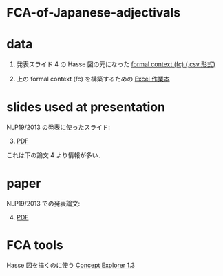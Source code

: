 # FCA-of-Japanese-adjectivals

# data

1. 発表スライド 4 の Hasse 図の元になった [formal context (fc) (.csv 形式)](fc-adjectivals-classified-v2.csv)

2. 上の formal context (fc) を構築するための [Excel 作業本](fc-adjectivals-classified-v2.xslx)

# slides used at presentation

NLP19/2013 の発表に使ったスライド:

3. [PDF](https://www.dropbox.com/s/fx29e2vfjx6onin/kuroda-nlp19-on-adjectives-slides.pdf?dl=0)

これは下の論文 4 より情報が多い．

# paper

NLP19/2013 での発表論文:

4. [PDF](https://www.anlp.jp/proceedings/annual_meeting/2013/pdf_dir/C4-2.pdf)

# FCA tools

Hasse 図を描くのに使う [Concept Explorer 1.3](http://conexp.sourceforge.net/)
